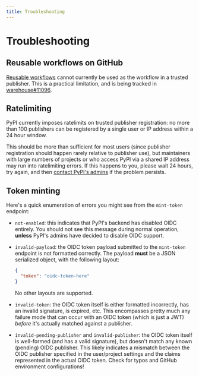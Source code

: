 ```yaml
---
title: Troubleshooting
---
```


# Troubleshooting

## Reusable workflows on GitHub

[Reusable workflows] cannot currently be used as the workflow in a trusted
publisher. This is a practical limitation, and is being tracked in
[warehouse#11096].

## Ratelimiting

PyPI currently imposes ratelimits on trusted publisher registration: no more
than 100 publishers can be registered by a single user or IP address within a 24
hour window.

This should be more than sufficient for most users (since publisher
registration should happen rarely relative to publisher use), but maintainers
with large numbers of projects or who access PyPI via a shared IP address
may run into ratelimiting errors. If this happens to you, please wait 24 hours,
try again, and then [contact PyPI's admins](mailto:admin@pypi.org)
if the problem persists.

## Token minting

Here's a quick enumeration of errors you might see from the `mint-token`
endpoint:

* `not-enabled`: this indicates that PyPI's backend has
  disabled OIDC entirely. You should not see this message during normal
  operation, **unless** PyPI's admins have decided to disable OIDC support.
* `invalid-payload`: the OIDC token payload submitted to the `mint-token`
  endpoint is not formatted correctly. The payload **must** be a JSON serialized
  object, with the following layout:

  ```json
  {
    "token": "oidc-token-here"
  }
  ```

  No other layouts are supported.

* `invalid-token`: the OIDC token itself is either formatted incorrectly,
  has an invalid signature, is expired, etc. This encompasses pretty much
  any failure mode that can occur with an OIDC token (which is just a JWT)
  *before* it's actually matched against a publisher.
* `invalid-pending-publisher` and `invalid-publisher`: the OIDC token itself
  is well-formed (and has a valid signature), but doesn't match any known
  (pending) OIDC publisher. This likely indicates a mismatch between the
  OIDC publisher specified in the user/project settings and the claims
  represented in the actual OIDC token. Check for typos and GitHub environment
  configurations!

[reusable workflows]: https://docs.github.com/en/actions/using-workflows/reusing-workflows

[warehouse#11096]: https://github.com/pypi/warehouse/issues/11096
